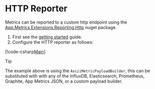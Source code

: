 # HTTP Reporter

Metrics can be reported to a custom http endpoint using the [App.Metrics.Extensions.Reporting.Http](https://www.nuget.org/packages/App.Metrics.Extensions.Reporting.Http/) nuget package.

1. First see the [getting started](../getting-started/intro.md) guide.
1. Configure the HTTP reporter as follows:

[!code-csharp[Main](../src/samples/App.Metrics.Extensions.Reporting.Code.Snippets/HttpReporterSetup.cs)]

> [!TIP]
> The example above is using the `AsciiMetricPayloadBuilder`, this can be substituted with with any of the InfluxDB, Elasticsearch, Prometheus, Graphite, App Metrics JSON, or a custom payload builder.